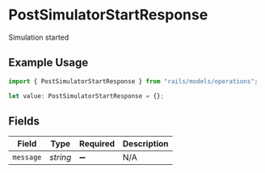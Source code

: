 # PostSimulatorStartResponse

Simulation started

## Example Usage

```typescript
import { PostSimulatorStartResponse } from "rails/models/operations";

let value: PostSimulatorStartResponse = {};
```

## Fields

| Field              | Type               | Required           | Description        |
| ------------------ | ------------------ | ------------------ | ------------------ |
| `message`          | *string*           | :heavy_minus_sign: | N/A                |